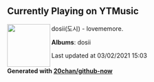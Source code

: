 ## Currently Playing on YTMusic

[<img align="left" width="100" src="https://lh3.googleusercontent.com/gW0lRQG6Chm3nfZZ3WGHZxWJCxaVDiXVLR7GaW5MuE-ubL5TaUpteJl6B6t1TNooiy59xDBe9TPMnY3P">](https://music.youtube.com/watch?v=CL34af5Y7cc)

dosii(도시) - lovememore.

**Albums**: dosii

Last updated at 03/02/2021 15:03

#### Generated with [20chan/github-now](https://github.com/20chan/github-now)


<!--
**20chan/20chan** is a ✨ _special_ ✨ repository because its `README.md` (this file) appears on your GitHub profile.

Here are some ideas to get you started:

- 🔭 I’m currently working on ...
- 🌱 I’m currently learning ...
- 👯 I’m looking to collaborate on ...
- 🤔 I’m looking for help with ...
- 💬 Ask me about ...
- 📫 How to reach me: ...
- 😄 Pronouns: ...
- ⚡ Fun fact: ...
-->
